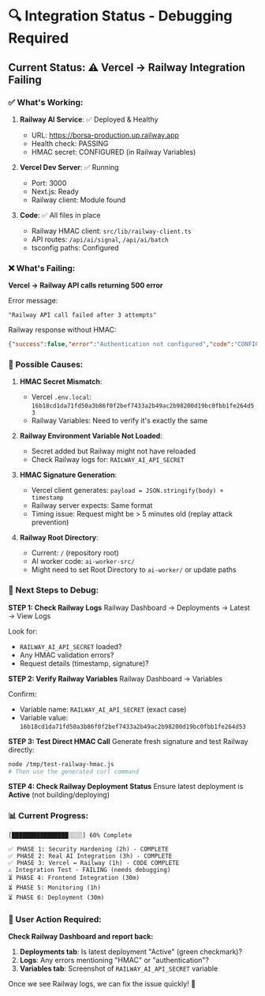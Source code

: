 # 🔍 Integration Status - Debugging Required

## Current Status: ⚠️ Vercel → Railway Integration Failing

### ✅ What's Working:
1. **Railway AI Service**: ✅ Deployed & Healthy
   - URL: https://borsa-production.up.railway.app
   - Health check: PASSING
   - HMAC secret: CONFIGURED (in Railway Variables)

2. **Vercel Dev Server**: ✅ Running
   - Port: 3000
   - Next.js: Ready
   - Railway client: Module found

3. **Code**: ✅ All files in place
   - Railway HMAC client: `src/lib/railway-client.ts`
   - API routes: `/api/ai/signal`, `/api/ai/batch`
   - tsconfig paths: Configured

### ❌ What's Failing:
**Vercel → Railway API calls returning 500 error**

Error message:
```
"Railway API call failed after 3 attempts"
```

Railway response without HMAC:
```json
{"success":false,"error":"Authentication not configured","code":"CONFIG_ERROR"}
```

### 🐛 Possible Causes:

1. **HMAC Secret Mismatch**:
   - Vercel `.env.local`: `16b18cd1da71fd50a3b86f0f2bef7433a2b49ac2b98200d19bc0fbb1fe264d53`
   - Railway Variables: Need to verify it's exactly the same

2. **Railway Environment Variable Not Loaded**:
   - Secret added but Railway might not have reloaded
   - Check Railway logs for: `RAILWAY_AI_API_SECRET`

3. **HMAC Signature Generation**:
   - Vercel client generates: `payload = JSON.stringify(body) + timestamp`
   - Railway server expects: Same format
   - Timing issue: Request might be > 5 minutes old (replay attack prevention)

4. **Railway Root Directory**:
   - Current: `/` (repository root)
   - AI worker code: `ai-worker-src/`
   - Might need to set Root Directory to `ai-worker/` or update paths

### 🔧 Next Steps to Debug:

**STEP 1: Check Railway Logs**
Railway Dashboard → Deployments → Latest → View Logs

Look for:
- `RAILWAY_AI_API_SECRET` loaded?
- Any HMAC validation errors?
- Request details (timestamp, signature)?

**STEP 2: Verify Railway Variables**
Railway Dashboard → Variables

Confirm:
- Variable name: `RAILWAY_AI_API_SECRET` (exact case)
- Variable value: `16b18cd1da71fd50a3b86f0f2bef7433a2b49ac2b98200d19bc0fbb1fe264d53`

**STEP 3: Test Direct HMAC Call**
Generate fresh signature and test Railway directly:
```bash
node /tmp/test-railway-hmac.js
# Then use the generated curl command
```

**STEP 4: Check Railway Deployment Status**
Ensure latest deployment is **Active** (not building/deploying)

### 📊 Current Progress:

```
[████████████████░░░░] 60% Complete

✅ PHASE 1: Security Hardening (2h) - COMPLETE
✅ PHASE 2: Real AI Integration (3h) - COMPLETE
✅ PHASE 3: Vercel ↔ Railway (1h) - CODE COMPLETE
⚠️ Integration Test - FAILING (needs debugging)
⏳ PHASE 4: Frontend Integration (30m)
⏳ PHASE 5: Monitoring (1h)
⏳ PHASE 6: Deployment (30m)
```

### 🎯 User Action Required:

**Check Railway Dashboard and report back:**

1. **Deployments tab**: Is latest deployment "Active" (green checkmark)?
2. **Logs**: Any errors mentioning "HMAC" or "authentication"?
3. **Variables tab**: Screenshot of `RAILWAY_AI_API_SECRET` variable

Once we see Railway logs, we can fix the issue quickly! 🚀
